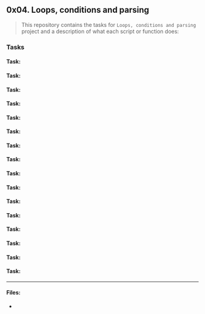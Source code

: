 ## 0x04. Loops, conditions and parsing

> This repository contains the tasks for `Loops, conditions and parsing` project and a description of what each script or function does:

### Tasks

#### Task: 


#### Task: 


#### Task: 


#### Task: 


#### Task: 


#### Task: 


#### Task: 


#### Task: 


#### Task: 


#### Task: 


#### Task: 


#### Task: 


#### Task: 


#### Task: 


#### Task: 


#### Task: 



___

#### Files:

* []()


